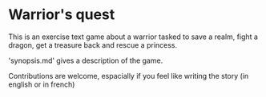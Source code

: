 # Warrior's quest

This is an exercise text game about a warrior tasked to save a realm, fight a
dragon, get a treasure back and rescue a princess.

'synopsis.md' gives a description of the game.

Contributions are welcome, espacially if you feel like writing the story (in
english or in french)
